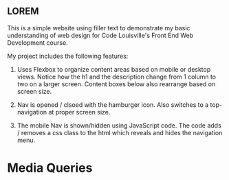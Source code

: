 ## LOREM

This is a simple website using filler text to demonstrate my basic understanding of web design for Code Louisville's Front End Web Development course.

My project includes the following features:

1. Uses Flexbox to organize content areas based on mobile or desktop views. Notice how the h1 and the description change from 1 column to two on a larger screen. Content boxes below also rearrange based on screen size.

2. Nav is opened / clsoed with the hamburger icon. Also switches to a top-navigation at proper screen size.

3. The mobile Nav is shown/hidden using JavaScript code. The code adds / removes a css class to the html which reveals and hides the navigation menu.

# Media Queries
